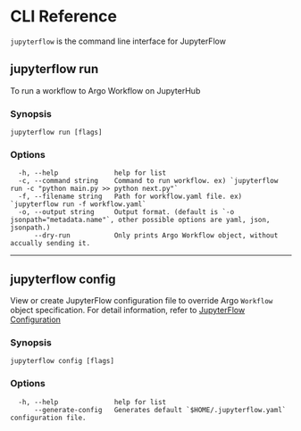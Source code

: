 # CLI Reference

`jupyterflow` is the command line interface for JupyterFlow

## jupyterflow run

To run a workflow to Argo Workflow on JupyterHub

### Synopsis

```
jupyterflow run [flags]
```

### Options

```
  -h, --help              help for list
  -c, --command string    Command to run workflow. ex) `jupyterflow run -c "python main.py >> python next.py"`
  -f, --filename string   Path for workflow.yaml file. ex) `jupyterflow run -f workflow.yaml`
  -o, --output string     Output format. (default is `-o jsonpath="metadata.name"`, other possible options are yaml, json, jsonpath.)
      --dry-run           Only prints Argo Workflow object, without accually sending it.
```

---

## jupyterflow config

View or create JupyterFlow configuration file to override Argo `Workflow` object specification.
For detail information, refer to [JupyterFlow Configuration](configuration.md#jupyterflow-configuration)

### Synopsis

```
jupyterflow config [flags]
```

### Options

```
  -h, --help              help for list
      --generate-config   Generates default `$HOME/.jupyterflow.yaml` configuration file.
```

